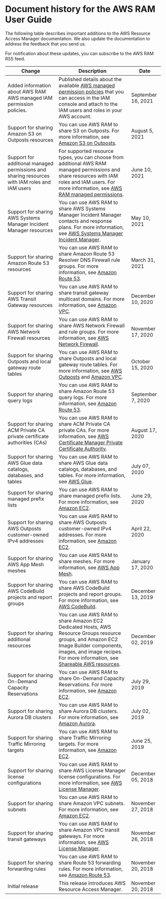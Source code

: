 # Document history for the AWS RAM User Guide<a name="doc-history"></a>

The following table describes important additions to the AWS Resource Access Manager documentation\. We also update the documentation to address the feedback that you send us\.

For notification about these updates, you can subscribe to the AWS RAM RSS feed\.


| Change | Description | Date | 
| --- | --- | --- | 
| Added information about AWS RAM AWS managed IAM permission policies\. | Published details about the available [AWS managed permission policies](https://docs.aws.amazon.com/ram/latest/userguide/security-iam-managed-policies.html) that you can access in the IAM console and attach to the IAM users and roles in your AWS account\. | September 16, 2021 | 
| Support for sharing Amazon S3 on Outposts resources | You can use AWS RAM to share S3 on Outposts\. For more information, see [Amazon S3 on Outposts](shareable.md#shareable-s3outposts)\. | August 5, 2021 | 
| Support for additional managed permissions and sharing resources with IAM roles and IAM users | For supported resource types, you can choose from additional AWS RAM managed permissions and share resources with IAM roles and IAM users\. For more information, see [AWS RAM managed permissions](security-ram-permissions.md)\. | June 10, 2021 | 
| Support for sharing AWS Systems Manager Incident Manager resources | You can use AWS RAM to share AWS Systems Manager Incident Manager contacts and response plans\. For more information, see [AWS Systems Manager Incident Manager](shareable.md#shareable-incidentmgr)\. | May 10, 2021 | 
| Support for sharing Amazon Route 53 resources | You can use AWS RAM to share Amazon Route 53 Resolver DNS Firewall rule groups\. For more information, see [Amazon Route 53](shareable.md#shareable-r53)\. | March 31, 2021 | 
| Support for sharing AWS Transit Gateway resources | You can use AWS RAM to share transit gateway multicast domains\. For more information, see [Amazon VPC](shareable.md#shareable-vpc)\. | December 10, 2020 | 
| Support for sharing AWS Network Firewall resources | You can use AWS RAM to share AWS Network Firewall and rule groups\. For more information, see [AWS Network Firewall](shareable.md#shareable-network-firewall)\. | November 17, 2020 | 
| Support for sharing Outposts and local gateway route tables | You can use AWS RAM to share Outposts and local gateway route tables\. For more information, see [AWS Outposts](shareable.md#shareable-out) and [Amazon VPC](shareable.md#shareable-vpc)\. | October 15, 2020 | 
| Support for sharing query logs | You can use AWS RAM to share Amazon Route 53 query logs\. For more information, see [Amazon Route 53](shareable.md#shareable-r53)\. | September 7, 2020 | 
| Support for sharing ACM Private CA private certificate authorities \(CAs\) | You can use AWS RAM to share ACM Private CA private CAs\. For more information, see [AWS Certificate Manager Private Certificate Authority](shareable.md#shareable-pca)\. | August 17, 2020 | 
| Support for sharing AWS Glue data catalogs, databases, and tables | You can use AWS RAM to share AWS Glue data catalogs, databases, and tables\. For more information, see [AWS Glue](shareable.md#shareable-glue)\. | July 07, 2020 | 
| Support for sharing managed prefix lists | You can use AWS RAM to share managed prefix lists\. For more information, see [Amazon EC2](shareable.md#shareable-ec2)\. | June 29, 2020 | 
| Support for sharing AWS Outposts customer\-owned IPv4 addresses | You can use AWS RAM to share AWS Outposts customer\-owned IPv4 addresses\. For more information, see [Amazon EC2](shareable.md#shareable-ec2)\. | April 22, 2020 | 
| Support for sharing AWS App Mesh meshes | You can use AWS RAM to share meshes\. For more information, see [AWS App Mesh](shareable.md#shareable-appmesh)\. | January 17, 2020 | 
| Support for sharing AWS CodeBuild projects and report groups | You can use AWS RAM to share AWS CodeBuild projects and report groups\. For more information, see [AWS CodeBuild](shareable.md#shareable-codebuild)\. | December 13, 2019 | 
| Support for sharing additional resources | You can use AWS RAM to share Amazon EC2 Dedicated Hosts, AWS Resource Groups resource groups, and Amazon EC2 Image Builder components, images, and image recipes\. For more information, see [Shareable AWS resources](shareable.md)\. | December 02, 2019 | 
| Support for sharing On\-Demand Capacity Reservations | You can use AWS RAM to share On\-Demand Capacity Reservations\. For more information, see [Amazon EC2](shareable.md#shareable-ec2)\. | July 29, 2019 | 
| Support for sharing Aurora DB clusters | You can use AWS RAM to share Aurora DB clusters\. For more information, see [Amazon Aurora](shareable.md#shareable-aur)\. | July 02, 2019 | 
| Support for sharing Traffic Mirroring targets | You can use AWS RAM to share Traffic Mirroring targets\. For more information, see [Amazon EC2](shareable.md#shareable-ec2)\. | June 25, 2019 | 
| Support for sharing license configurations | You can use AWS RAM to share AWS License Manager license configurations\. For more information, see [AWS License Manager](shareable.md#shareable-byol)\. | December 05, 2018 | 
| Support for sharing subnets | You can use AWS RAM to share Amazon VPC subnets\. For more information, see [Amazon EC2](shareable.md#shareable-ec2)\. | November 27, 2018 | 
| Support for sharing transit gateways | You can use AWS RAM to share Amazon VPC transit gateways\. For more information, see [AWS License Manager](shareable.md#shareable-byol)\. | November 26, 2018 | 
| Support for sharing forwarding rules | You can use AWS RAM to share Route 53 forwarding rules\. For more information, see [Amazon Route 53](shareable.md#shareable-r53)\. | November 20, 2018 | 
| Initial release | This release introduces AWS Resource Access Manager\. | November 20, 2018 | 